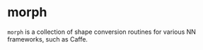 # morph

``morph`` is a collection of shape conversion routines for various NN frameworks, such as Caffe.
